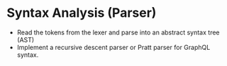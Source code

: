 # Syntax Analysis (Parser)
- Read the tokens from the lexer and parse into an abstract syntax tree (AST)
- Implement a recursive descent parser or Pratt parser for GraphQL syntax.
